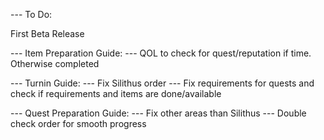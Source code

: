 --- To Do:

First Beta Release

--- Item Preparation Guide:
--- QOL to check for quest/reputation if time. Otherwise completed

--- Turnin Guide:
--- Fix Silithus order
--- Fix requirements for quests and check if requirements and items are done/available

--- Quest Preparation Guide:
--- Fix other areas than Silithus
--- Double check order for smooth progress